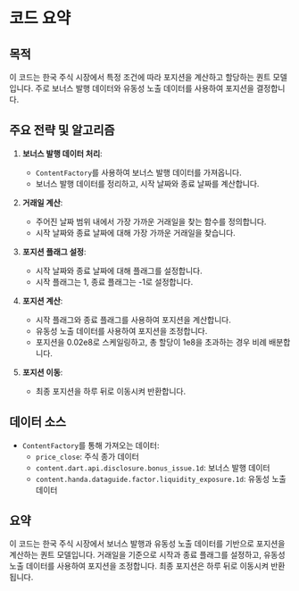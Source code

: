 # 코드 요약

## 목적
이 코드는 한국 주식 시장에서 특정 조건에 따라 포지션을 계산하고 할당하는 퀀트 모델입니다. 주로 보너스 발행 데이터와 유동성 노출 데이터를 사용하여 포지션을 결정합니다.

## 주요 전략 및 알고리즘
1. **보너스 발행 데이터 처리**:
   - `ContentFactory`를 사용하여 보너스 발행 데이터를 가져옵니다.
   - 보너스 발행 데이터를 정리하고, 시작 날짜와 종료 날짜를 계산합니다.

2. **거래일 계산**:
   - 주어진 날짜 범위 내에서 가장 가까운 거래일을 찾는 함수를 정의합니다.
   - 시작 날짜와 종료 날짜에 대해 가장 가까운 거래일을 찾습니다.

3. **포지션 플래그 설정**:
   - 시작 날짜와 종료 날짜에 대해 플래그를 설정합니다.
   - 시작 플래그는 1, 종료 플래그는 -1로 설정합니다.

4. **포지션 계산**:
   - 시작 플래그와 종료 플래그를 사용하여 포지션을 계산합니다.
   - 유동성 노출 데이터를 사용하여 포지션을 조정합니다.
   - 포지션을 0.02e8로 스케일링하고, 총 할당이 1e8을 초과하는 경우 비례 배분합니다.

5. **포지션 이동**:
   - 최종 포지션을 하루 뒤로 이동시켜 반환합니다.

## 데이터 소스
- `ContentFactory`를 통해 가져오는 데이터:
  - `price_close`: 주식 종가 데이터
  - `content.dart.api.disclosure.bonus_issue.1d`: 보너스 발행 데이터
  - `content.handa.dataguide.factor.liquidity_exposure.1d`: 유동성 노출 데이터

## 요약
이 코드는 한국 주식 시장에서 보너스 발행과 유동성 노출 데이터를 기반으로 포지션을 계산하는 퀀트 모델입니다. 거래일을 기준으로 시작과 종료 플래그를 설정하고, 유동성 노출 데이터를 사용하여 포지션을 조정합니다. 최종 포지션은 하루 뒤로 이동시켜 반환됩니다.